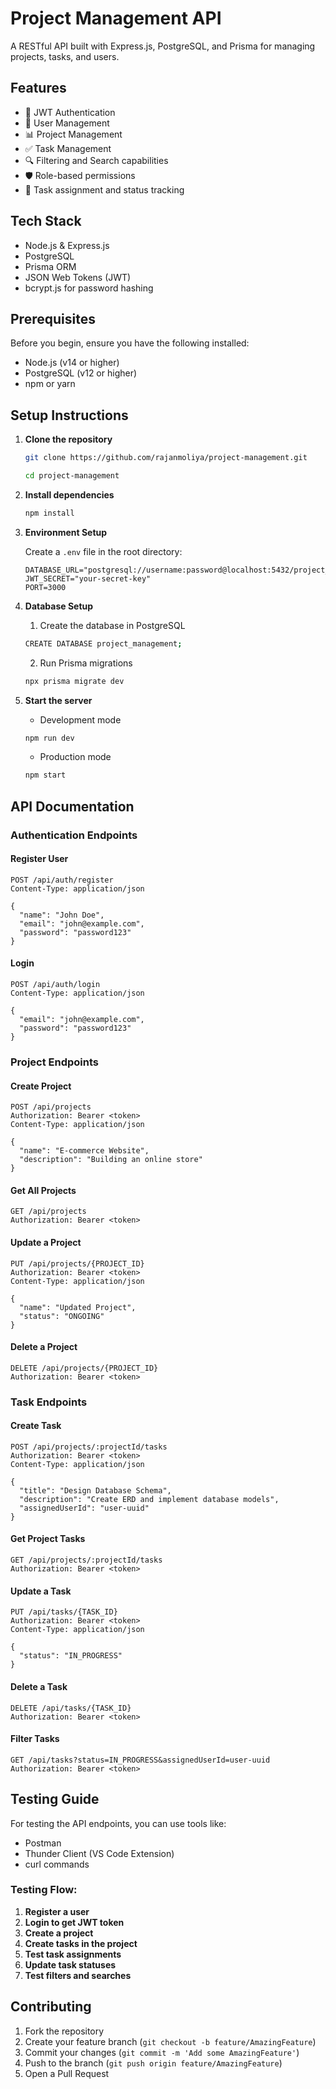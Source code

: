 # Project Management API

A RESTful API built with Express.js, PostgreSQL, and Prisma for managing projects, tasks, and users.

## Features

- 🔐 JWT Authentication
- 👥 User Management
- 📊 Project Management
- ✅ Task Management
- 🔍 Filtering and Search capabilities
- 🛡️ Role-based permissions
- 🎯 Task assignment and status tracking

## Tech Stack

- Node.js & Express.js
- PostgreSQL
- Prisma ORM
- JSON Web Tokens (JWT)
- bcrypt.js for password hashing

## Prerequisites

Before you begin, ensure you have the following installed:

- Node.js (v14 or higher)
- PostgreSQL (v12 or higher)
- npm or yarn

## Setup Instructions

1. **Clone the repository**

   ```bash
   git clone https://github.com/rajanmoliya/project-management.git
   ```

   ```bash
   cd project-management
   ```

2. **Install dependencies**

   ```bash
   npm install
   ```

3. **Environment Setup**

   Create a `.env` file in the root directory:

   ```env
   DATABASE_URL="postgresql://username:password@localhost:5432/project_management"
   JWT_SECRET="your-secret-key"
   PORT=3000
   ```

4. **Database Setup**

   1. Create the database in PostgreSQL

   ```bash
   CREATE DATABASE project_management;
   ```

   2. Run Prisma migrations

   ```bash
   npx prisma migrate dev
   ```

5. **Start the server**

   - Development mode

   ```bash
   npm run dev
   ```

   - Production mode

   ```bash
   npm start
   ```

## API Documentation

### Authentication Endpoints

#### Register User

```http
POST /api/auth/register
Content-Type: application/json

{
  "name": "John Doe",
  "email": "john@example.com",
  "password": "password123"
}
```

#### Login

```http
POST /api/auth/login
Content-Type: application/json

{
  "email": "john@example.com",
  "password": "password123"
}
```

### Project Endpoints

#### Create Project

```http
POST /api/projects
Authorization: Bearer <token>
Content-Type: application/json

{
  "name": "E-commerce Website",
  "description": "Building an online store"
}
```

#### Get All Projects

```http
GET /api/projects
Authorization: Bearer <token>
```

#### Update a Project

```http
PUT /api/projects/{PROJECT_ID}
Authorization: Bearer <token>
Content-Type: application/json

{
  "name": "Updated Project",
  "status": "ONGOING"
}
```

#### Delete a Project

```http
DELETE /api/projects/{PROJECT_ID}
Authorization: Bearer <token>
```

### Task Endpoints

#### Create Task

```http
POST /api/projects/:projectId/tasks
Authorization: Bearer <token>
Content-Type: application/json

{
  "title": "Design Database Schema",
  "description": "Create ERD and implement database models",
  "assignedUserId": "user-uuid"
}
```

#### Get Project Tasks

```http
GET /api/projects/:projectId/tasks
Authorization: Bearer <token>
```

#### Update a Task

```http
PUT /api/tasks/{TASK_ID}
Authorization: Bearer <token>
Content-Type: application/json

{
  "status": "IN_PROGRESS"
}
```

#### Delete a Task

```http
DELETE /api/tasks/{TASK_ID}
Authorization: Bearer <token>
```

#### Filter Tasks

```http
GET /api/tasks?status=IN_PROGRESS&assignedUserId=user-uuid
Authorization: Bearer <token>
```

## Testing Guide

For testing the API endpoints, you can use tools like:

- Postman
- Thunder Client (VS Code Extension)
- curl commands

### Testing Flow:

1. **Register a user**
2. **Login to get JWT token**
3. **Create a project**
4. **Create tasks in the project**
5. **Test task assignments**
6. **Update task statuses**
7. **Test filters and searches**

## Contributing

1. Fork the repository
2. Create your feature branch (`git checkout -b feature/AmazingFeature`)
3. Commit your changes (`git commit -m 'Add some AmazingFeature'`)
4. Push to the branch (`git push origin feature/AmazingFeature`)
5. Open a Pull Request

